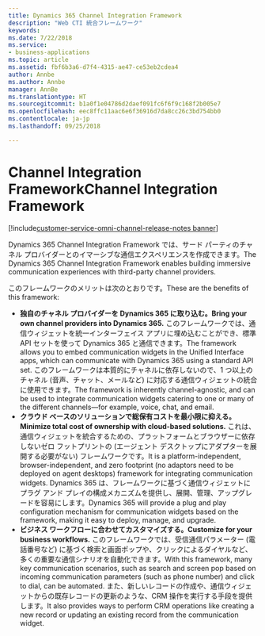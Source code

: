 ```yaml
---
title: Dynamics 365 Channel Integration Framework
description: "Web CTI 統合フレームワーク"
keywords: 
ms.date: 7/22/2018
ms.service:
- business-applications
ms.topic: article
ms.assetid: fbf6b3a6-d7f4-4315-ae47-ce53eb2cdea4
author: Annbe
ms.author: Annbe
manager: AnnBe
ms.translationtype: HT
ms.sourcegitcommit: b1a0f1e04786d2daef091fc6f6f9c168f2b005e7
ms.openlocfilehash: eec8ffc11aac6e6f36916d7da8cc26c3bd754bb0
ms.contentlocale: ja-jp
ms.lasthandoff: 09/25/2018

---
```


#  <a name="channel-integration-framework"></a><span data-ttu-id="54861-103">Channel Integration Framework</span><span class="sxs-lookup"><span data-stu-id="54861-103">Channel Integration Framework</span></span>

[!include[customer-service-omni-channel-release-notes banner](../../includes/customer-service-omni-channel-release-notes.md)]



<span data-ttu-id="54861-104">Dynamics 365 Channel Integration Framework では、サード パーティのチャネル プロバイダーとのイマーシブな通信エクスペリエンスを作成できます。</span><span class="sxs-lookup"><span data-stu-id="54861-104">The Dynamics 365 Channel Integration Framework enables building immersive communication experiences with third-party channel providers.</span></span>

<span data-ttu-id="54861-105">このフレームワークのメリットは次のとおりです。</span><span class="sxs-lookup"><span data-stu-id="54861-105">These are the benefits of this framework:</span></span>

-   <span data-ttu-id="54861-106">**独自のチャネル プロバイダーを Dynamics 365 に取り込む。**</span><span class="sxs-lookup"><span data-stu-id="54861-106">**Bring your own channel providers into Dynamics 365.**</span></span> <span data-ttu-id="54861-107">このフレームワークでは、通信ウィジェットを統一インターフェイス アプリに埋め込むことができ、標準 API セットを使って Dynamics 365 と通信できます。</span><span class="sxs-lookup"><span data-stu-id="54861-107">The framework allows you to embed communication widgets in the Unified Interface apps, which can communicate with Dynamics 365 using a standard API set.</span></span> <span data-ttu-id="54861-108">このフレームワークは本質的にチャネルに依存しないので、1 つ以上のチャネル (音声、チャット、メールなど) に対応する通信ウィジェットの統合に使用できます。</span><span class="sxs-lookup"><span data-stu-id="54861-108">The framework is inherently channel-agnostic, and can be used to integrate communication widgets catering to one or many of the different channels—for example, voice, chat, and email.</span></span>
-   <span data-ttu-id="54861-109">**クラウド ベースのソリューションで総保有コストを最小限に抑える。**</span><span class="sxs-lookup"><span data-stu-id="54861-109">**Minimize total cost of ownership with cloud-based solutions.**</span></span> <span data-ttu-id="54861-110">これは、通信ウィジェットを統合するための、プラットフォームとブラウザーに依存しないゼロ フットプリントの (エージェント デスクトップにアダプターを展開する必要がない) フレームワークです。</span><span class="sxs-lookup"><span data-stu-id="54861-110">It is a platform-independent, browser-independent, and zero footprint (no adaptors need to be deployed on agent desktops) framework for integrating communication widgets.</span></span> <span data-ttu-id="54861-111">Dynamics 365 は、フレームワークに基づく通信ウィジェットにプラグ アンド プレイの構成メカニズムを提供し、展開、管理、アップグレードを容易にします。</span><span class="sxs-lookup"><span data-stu-id="54861-111">Dynamics 365 will provide a plug and play configuration mechanism for communication widgets based on the framework, making it easy to deploy, manage, and upgrade.</span></span> 
-   <span data-ttu-id="54861-112">**ビジネス ワークフローに合わせてカスタマイズする。**</span><span class="sxs-lookup"><span data-stu-id="54861-112">**Customize for your business workflows.**</span></span> <span data-ttu-id="54861-113">このフレームワークでは、受信通信パラメーター (電話番号など) に基づく検索と画面ポップや、クリックによるダイヤルなど、多くの重要な通信シナリオを自動化できます。</span><span class="sxs-lookup"><span data-stu-id="54861-113">With this framework, many key communication scenarios, such as search and screen pop based on incoming communication parameters (such as phone number) and click to dial, can be automated.</span></span> <span data-ttu-id="54861-114">また、新しいレコードの作成や、通信ウィジェットからの既存レコードの更新のような、CRM 操作を実行する手段を提供します。</span><span class="sxs-lookup"><span data-stu-id="54861-114">It also provides ways to perform CRM operations like creating a new record or updating an existing record from the communication widget.</span></span> 





